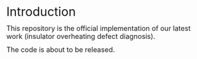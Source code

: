 <font size="6">Introduction</font>

<font size="4">This repository is the official implementation of our latest work (insulator overheating defect diagnosis).

The code is about to be released.</font>
